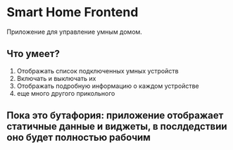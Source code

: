 # Smart Home Frontend

Приложение для управление умным домом.

## Что умеет?

1. Отображать список подключенных умных устройств
2. Включать и выключать их
3. Отображать подробную информацию о каждом устройстве
4. еще много другого прикольного

## Пока это бутафория: приложение отображает статичные данные и виджеты, в послдедствии оно будет полностью рабочим
